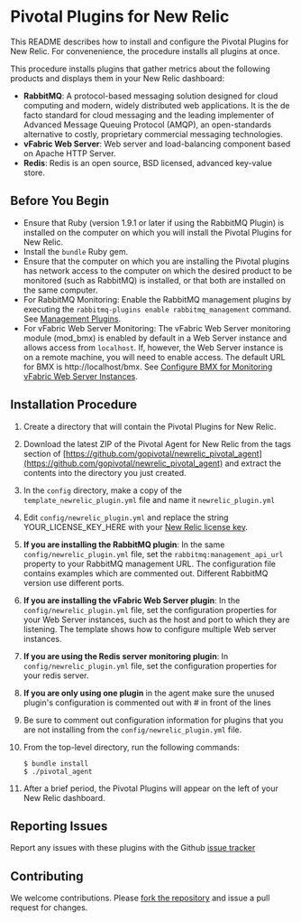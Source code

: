 # Pivotal Plugins for New Relic

This README describes how to install and configure the Pivotal Plugins for New Relic.  For convenenience, the procedure installs all plugins at once. 

This procedure installs plugins that gather metrics about the following products and displays them in your New Relic dashboard:

* **RabbitMQ**: A protocol-based messaging solution designed for cloud computing and modern, widely distributed web applications. It is the de facto standard for cloud messaging and the leading implementer of Advanced Message Queuing Protocol (AMQP), an open-standards alternative to costly, proprietary commercial messaging technologies.
* **vFabric Web Server**: Web server and load-balancing component based on Apache HTTP Server.
* **Redis**: Redis is an open source, BSD licensed, advanced key-value store.

## Before You Begin

* Ensure that Ruby (version 1.9.1 or later if using the RabbitMQ Plugin) is installed on the computer on which you will install the Pivotal Plugins for New Relic.  
* Install the `bundle` Ruby gem.
* Ensure that the computer on which you are installing the Pivotal plugins has network access to the computer on which the desired product to be monitored (such as RabbitMQ) is installed, or that both are installed on the same computer.
* For RabbitMQ Monitoring: Enable the RabbitMQ management plugins by executing the `rabbitmq-plugins enable rabbitmq_management` command.  See [Management Plugins](http://www.rabbitmq.com/management.html).
* For vFabric Web Server Monitoring: The vFabric Web Server monitoring module (mod_bmx) is enabled by default in a Web Server instance and allows access from `localhost`. If, however, the Web Server instance is on a remote machine, you will need to enable access. The default URL for BMX is http://localhost/bmx.  See [Configure BMX for Monitoring vFabric Web Server Instances](http://pubs.vmware.com/vfabric53/topic/com.vmware.vfabric.web-server.5.3/web-server/config-mod-bmx.html).

## Installation Procedure

1. Create a directory that will contain the Pivotal Plugins for New Relic.

2. Download the latest ZIP of the Pivotal Agent for New Relic from the tags section of  [https://github.com/gopivotal/newrelic_pivotal_agent](https://github.com/gopivotal/newrelic_pivotal_agent) and extract the contents into the directory you just created.

3. In the `config` directory, make a copy of the `template_newrelic_plugin.yml` file and name it `newrelic_plugin.yml`

4. Edit `config/newrelic_plugin.yml` and replace the string YOUR_LICENSE_KEY_HERE with your [New Relic license key](https://newrelic.com/docs/subscriptions/license-key).   

5. **If you are installing the RabbitMQ plugin**: In the same `config/newrelic_plugin.yml` file, set the `rabbitmq:management_api_url` property to your RabbitMQ management URL.  The configuration file contains examples which are commented out. Different RabbitMQ version use different ports. 

6. **If you are installing the vFabric Web Server plugin**: In the `config/newrelic_plugin.yml` file, set the configuration properties for your Web Server instances, such as the host and port to which they are listening. The template shows how to configure multiple Web server instances.

7. **If you are using the Redis server monitoring plugin**: In `config/newrelic_plugin.yml` file, set the configuration properties for your redis server.

8. **If you are only using one plugin** in the agent make sure the unused plugin's configuration is commented out with # in front of the lines

9. Be sure to comment out configuration information for plugins that you are not installing from the `config/newrelic_plugin.yml` file.

10. From the top-level directory, run the following commands: 

        $ bundle install
        $ ./pivotal_agent

11. After a brief period, the Pivotal Plugins will appear on the left of your New Relic dashboard.

## Reporting Issues

Report any issues with these plugins with the Github [issue tracker](https://github.com/gopivotal/newrelic_pivotal_agent/issues)

## Contributing

We welcome contributions. Please [fork the repository](https://github.com/gopivotal/newrelic_pivotal_agent) and issue a pull request for changes.


